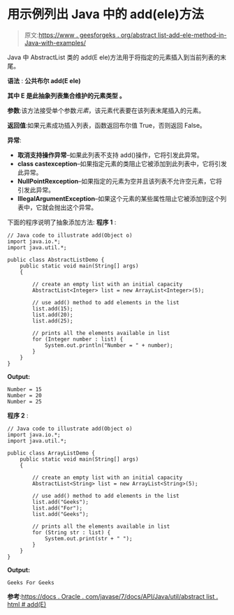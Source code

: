 # 用示例列出 Java 中的 add(ele)方法

> 原文:[https://www . geesforgeks . org/abstract list-add-ele-method-in-Java-with-examples/](https://www.geeksforgeeks.org/abstractlist-adde-ele-method-in-java-with-examples/)

Java 中 AbstractList 类的 add(E ele)方法用于将指定的元素插入到当前列表的末尾。

**语法** :
 **公共布尔 add(E ele)**

**其中 E 是此抽象列表集合维护的元素类型
。** 

**参数**:该方法接受单个参数*元素*，该元素代表要在该列表末尾插入的元素。

**返回值**:如果元素成功插入列表，函数返回布尔值 True，否则返回 False。

**异常**:

*   **取消支持操作异常**–如果此列表不支持 add()操作，它将引发此异常。
*   **class castexception**–如果指定元素的类阻止它被添加到此列表中，它将引发此异常。
*   **NullPointRexception**–如果指定的元素为空并且该列表不允许空元素，它将引发此异常。
*   **IllegalArgumentException**–如果这个元素的某些属性阻止它被添加到这个列表中，它就会抛出这个异常。

下面的程序说明了抽象添加方法:
**程序 1** :

```
// Java code to illustrate add(Object o)
import java.io.*;
import java.util.*;

public class AbstractListDemo {
    public static void main(String[] args)
    {

        // create an empty list with an initial capacity
        AbstractList<Integer> list = new ArrayList<Integer>(5);

        // use add() method to add elements in the list
        list.add(15);
        list.add(20);
        list.add(25);

        // prints all the elements available in list
        for (Integer number : list) {
            System.out.println("Number = " + number);
        }
    }
}
```

**Output:**

```
Number = 15
Number = 20
Number = 25

```

**程序 2** :

```
// Java code to illustrate add(Object o)
import java.io.*;
import java.util.*;

public class ArrayListDemo {
    public static void main(String[] args)
    {

        // create an empty list with an initial capacity
        AbstractList<String> list = new ArrayList<String>(5);

        // use add() method to add elements in the list
        list.add("Geeks");
        list.add("For");
        list.add("Geeks");

        // prints all the elements available in list
        for (String str : list) {
            System.out.print(str + " ");
        }
    }
}
```

**Output:**

```
Geeks For Geeks

```

**参考**:[https://docs . Oracle . com/javase/7/docs/API/Java/util/abstract list . html # add(E)](https://docs.oracle.com/javase/7/docs/api/java/util/AbstractList.html#add(E))